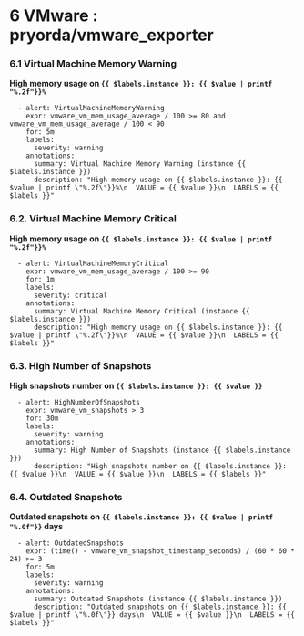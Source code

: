 # **6 VMware : pryorda/vmware_exporter**

### **6.1 Virtual Machine Memory Warning**

**High memory usage on `{{ $labels.instance }}: {{ $value | printf "%.2f"}}%`**

```
  - alert: VirtualMachineMemoryWarning
    expr: vmware_vm_mem_usage_average / 100 >= 80 and vmware_vm_mem_usage_average / 100 < 90
    for: 5m
    labels:
      severity: warning
    annotations:
      summary: Virtual Machine Memory Warning (instance {{ $labels.instance }})
      description: "High memory usage on {{ $labels.instance }}: {{ $value | printf \"%.2f\"}}%\n  VALUE = {{ $value }}\n  LABELS = {{ $labels }}"
```

### **6.2. Virtual Machine Memory Critical**

**High memory usage on `{{ $labels.instance }}: {{ $value | printf "%.2f"}}%`**

```
  - alert: VirtualMachineMemoryCritical
    expr: vmware_vm_mem_usage_average / 100 >= 90
    for: 1m
    labels:
      severity: critical
    annotations:
      summary: Virtual Machine Memory Critical (instance {{ $labels.instance }})
      description: "High memory usage on {{ $labels.instance }}: {{ $value | printf \"%.2f\"}}%\n  VALUE = {{ $value }}\n  LABELS = {{ $labels }}"
```

### **6.3. High Number of Snapshots**

**High snapshots number on `{{ $labels.instance }}: {{ $value }}`**

```
  - alert: HighNumberOfSnapshots
    expr: vmware_vm_snapshots > 3
    for: 30m
    labels:
      severity: warning
    annotations:
      summary: High Number of Snapshots (instance {{ $labels.instance }})
      description: "High snapshots number on {{ $labels.instance }}: {{ $value }}\n  VALUE = {{ $value }}\n  LABELS = {{ $labels }}"
```

### **6.4. Outdated Snapshots**

**Outdated snapshots on `{{ $labels.instance }}: {{ $value | printf "%.0f"}}` days**

```
  - alert: OutdatedSnapshots
    expr: (time() - vmware_vm_snapshot_timestamp_seconds) / (60 * 60 * 24) >= 3
    for: 5m
    labels:
      severity: warning
    annotations:
      summary: Outdated Snapshots (instance {{ $labels.instance }})
      description: "Outdated snapshots on {{ $labels.instance }}: {{ $value | printf \"%.0f\"}} days\n  VALUE = {{ $value }}\n  LABELS = {{ $labels }}"
```

